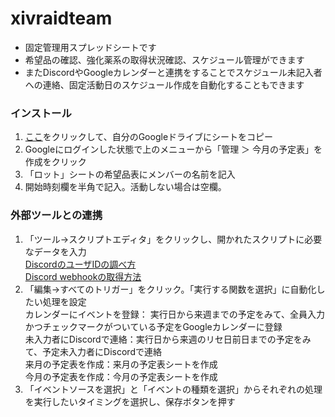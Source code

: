 # xivraidteam
- 固定管理用スプレッドシートです　　
- 希望品の確認、強化薬系の取得状況確認、スケジュール管理ができます  
- またDiscordやGoogleカレンダーと連携をすることでスケジュール未記入者への連絡、固定活動日のスケジュール作成を自動化することもできます

### インストール
1. [ここ](https://docs.google.com/spreadsheets/d/1Q5FFsnICgQLiwUqzaLrHTg1B_tGYZ04QsYjYEm9WPEQ/copy)をクリックして、自分のGoogleドライブにシートをコピー
1. Googleにログインした状態で上のメニューから「管理 ＞ 今月の予定表」を作成をクリック
1. 「ロット」シートの希望品表にメンバーの名前を記入
1. 開始時刻欄を半角で記入。活動しない場合は空欄。

### 外部ツールとの連携
1. 「ツール→スクリプトエディタ」をクリックし、開かれたスクリプトに必要なデータを入力  
  [DiscordのユーザIDの調べ方](https://qiita.com/Goryudyuma/items/2e5efd0a07173b060b34)  
  [Discord webhookの取得方法](https://support.discordapp.com/hc/en-us/articles/228383668-Intro-to-Webhooks)  
1. 「編集→すべてのトリガー」をクリック。「実行する関数を選択」に自動化したい処理を設定  
  カレンダーにイベントを登録： 実行日から来週までの予定をみて、全員入力かつチェックマークがついている予定をGoogleカレンダーに登録  
  未入力者にDiscordで連絡：実行日から来週のリセ日前日までの予定をみて、予定未入力者にDiscordで連絡  
  来月の予定表を作成：来月の予定表シートを作成  
  今月の予定表を作成：今月の予定表シートを作成  
1. 「イベントソースを選択」と「イベントの種類を選択」からそれぞれの処理を実行したいタイミングを選択し、保存ボタンを押す

